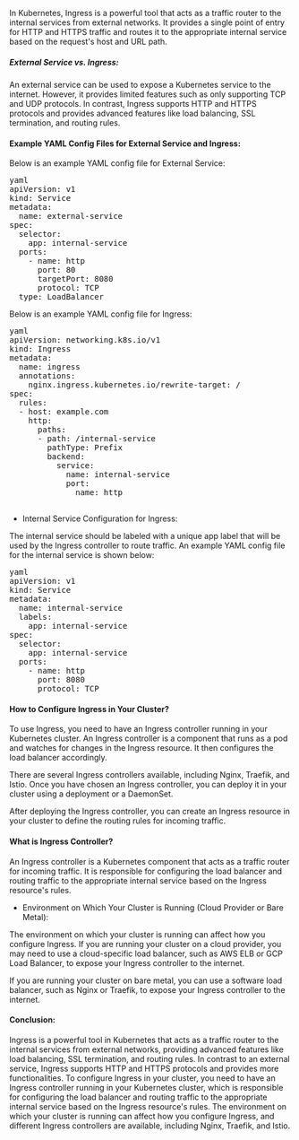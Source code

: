 In Kubernetes, Ingress is a powerful tool that acts as a traffic router to the internal services from external networks. 
It provides a single point of entry for HTTP and HTTPS traffic and routes it to the appropriate internal service based on the request's host and URL path.

##### External Service vs. Ingress:

An external service can be used to expose a Kubernetes service to the internet. 
However, it provides limited features such as only supporting TCP and UDP protocols. 
In contrast, Ingress supports HTTP and HTTPS protocols and provides advanced features like load balancing, SSL termination, and routing rules.

#### Example YAML Config Files for External Service and Ingress:

Below is an example YAML config file for External Service:
<pre class="code-block">
yaml
apiVersion: v1
kind: Service
metadata:
  name: external-service
spec:
  selector:
    app: internal-service
  ports:
    - name: http
      port: 80
      targetPort: 8080
      protocol: TCP
  type: LoadBalancer
</pre>
Below is an example YAML config file for Ingress:
<pre class="code-block">
yaml
apiVersion: networking.k8s.io/v1
kind: Ingress
metadata:
  name: ingress
  annotations:
    nginx.ingress.kubernetes.io/rewrite-target: /
spec:
  rules:
  - host: example.com
    http:
      paths:
      - path: /internal-service
        pathType: Prefix
        backend:
          service:
            name: internal-service
            port:
              name: http
 </pre>
- Internal Service Configuration for Ingress:

The internal service should be labeled with a unique app label that will be used by the Ingress controller to route traffic.
An example YAML config file for the internal service is shown below:
<pre class="code-block">
yaml
apiVersion: v1
kind: Service
metadata:
  name: internal-service
  labels:
    app: internal-service
spec:
  selector:
    app: internal-service
  ports:
    - name: http
      port: 8080
      protocol: TCP
</pre>
#### How to Configure Ingress in Your Cluster?

To use Ingress, you need to have an Ingress controller running in your Kubernetes cluster. 
An Ingress controller is a component that runs as a pod and watches for changes in the Ingress resource. It then configures the load balancer accordingly.

There are several Ingress controllers available, including Nginx, Traefik, and Istio. 
Once you have chosen an Ingress controller, you can deploy it in your cluster using a deployment or a DaemonSet.

After deploying the Ingress controller, you can create an Ingress resource in your cluster to define the routing rules for incoming traffic.

#### What is Ingress Controller?

An Ingress controller is a Kubernetes component that acts as a traffic router for incoming traffic. 
It is responsible for configuring the load balancer and routing traffic to the appropriate internal service based on the Ingress resource's rules.

- Environment on Which Your Cluster is Running (Cloud Provider or Bare Metal):

The environment on which your cluster is running can affect how you configure Ingress.
If you are running your cluster on a cloud provider, you may need to use a cloud-specific load balancer, such as AWS ELB or GCP Load Balancer, 
to expose your Ingress controller to the internet.

If you are running your cluster on bare metal, you can use a software load balancer, such as Nginx or Traefik, to expose your Ingress controller to the internet.

#### Conclusion:

Ingress is a powerful tool in Kubernetes that acts as a traffic router to the internal services from external networks, 
providing advanced features like load balancing, SSL termination, and routing rules. In contrast to an external service, 
Ingress supports HTTP and HTTPS protocols and provides more functionalities. To configure Ingress in your cluster, 
you need to have an Ingress controller running in your Kubernetes cluster, 
which is responsible for configuring the load balancer and routing traffic to the appropriate internal service based on the Ingress resource's rules. 
The environment on which your cluster is running can affect how you configure Ingress, 
and different Ingress controllers are available, including Nginx, Traefik, and Istio.

